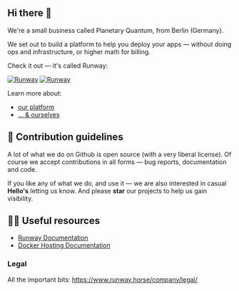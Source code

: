 ## Hi there 👋

We're a small business called Planetary Quantum, from Berlin (Germany).

We set out to build a platform to help you deploy your apps — without doing ops and infrastructure, or higher math for billing.

Check it out — it's called Runway:

[![Runway](https://www.runway.horse/img/runway-logo-black.svg)](https://www.runway.horse/#gh-light-mode-only)
[![Runway](https://www.pqapp.dev/img/runway-logo-silverphoenix.svg)](https://www.runway.horse/#gh-dark-mode-only)

Learn more about:

- [our platform](https://www.runway.horse/product/)
- [... & ourselves](https://www.runway.horse/company/about/)

## 🌈 Contribution guidelines

A lot of what we do on Github is open source (with a very liberal license). Of course we accept contributions in all forms — bug reports, documentation and code.

If you like any of what we do, and use it — we are also interested in casual **Hello's** letting us know. And please **star** our projects to help us gain visibility.

## 👩‍💻 Useful resources

- [Runway Documentation](https://www.runway.horse/docs)
- [Docker Hosting Documentation](https://docs.planetary-quantum.com)

### Legal

All the important bits: https://www.runway.horse/company/legal/

